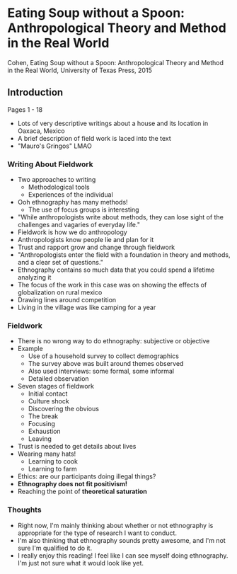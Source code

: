 # Eating Soup without a Spoon: Anthropological Theory and Method in the Real World

Cohen, Eating Soup without a Spoon: Anthropological Theory and Method in 
    the Real World, University of Texas Press, 2015

## Introduction

Pages 1 - 18

- Lots of very descriptive writings about a house and 
  its location in Oaxaca, Mexico
- A brief description of field work is laced into the text
- "Mauro's Gringos" LMAO

### Writing About Fieldwork

- Two approaches to writing
  - Methodological tools
  - Experiences of the individual
- Ooh ethnography has many methods!
  - The use of focus groups is interesting
- "While anthropologists write about methods, they can lose sight
  of the challenges and vagaries of everyday life."
- Fieldwork is how we do anthropology
- Anthropologists know people lie and plan for it
- Trust and rapport grow and change through fieldwork
- "Anthropologists enter the field with a foundation in theory
  and methods, and a clear set of questions."
- Ethnography contains so much data that you could spend
  a lifetime analyzing it
- The focus of the work in this case was on showing the
  effects of globalization on rural mexico
- Drawing lines around competition
- Living in the village was like camping for a year

### Fieldwork

- There is no wrong way to do ethnography: subjective or objective
- Example
  - Use of a household survey to collect demographics
  - The survey above was built around themes observed
  - Also used interviews: some formal, some informal
  - Detailed observation
- Seven stages of fieldwork
  - Initial contact
  - Culture shock
  - Discovering the obvious
  - The break
  - Focusing
  - Exhaustion
  - Leaving
- Trust is needed to get details about lives
- Wearing many hats!
  - Learning to cook
  - Learning to farm
- Ethics: are our participants doing illegal things?
- **Ethnography does not fit positivism!**
- Reaching the point of **theoretical saturation**

### Thoughts

- Right now, I'm mainly thinking about whether or
  not ethnography is appropriate for the type of 
  research I want to conduct.
- I'm also thinking that ethnography sounds pretty
  awesome, and I'm not sure I'm qualified to do it. 
- I really enjoy this reading! I feel like I can
  see myself doing ethnography. I'm just not sure
  what it would look like yet. 
